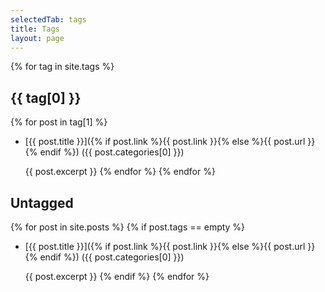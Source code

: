 ```yaml
---
selectedTab: tags
title: Tags
layout: page
---
```


{% for tag in site.tags %}
## {{ tag[0] }}

{% for post in tag[1] %}
- [{{ post.title }}]({% if post.link %}{{ post.link }}{% else %}{{ post.url }}{% endif %}) ({{ post.categories[0] }})

  {{ post.excerpt }}
{% endfor %}
{% endfor %}

## Untagged

{% for post in site.posts %}
{% if post.tags == empty %}
- [{{ post.title }}]({% if post.link %}{{ post.link }}{% else %}{{ post.url }}{% endif %}) ({{ post.categories[0] }})

  {{ post.excerpt }}
{% endif %}
{% endfor %}
